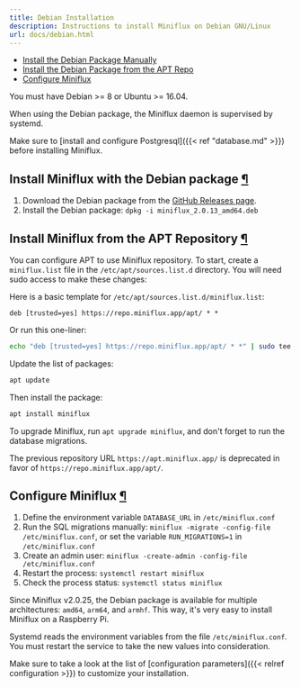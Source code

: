 ```yaml
---
title: Debian Installation
description: Instructions to install Miniflux on Debian GNU/Linux
url: docs/debian.html
---
```


- [Install the Debian Package Manually](#debian-package)
- [Install the Debian Package from the APT Repo](#apt-repo)
- [Configure Miniflux](#configuration)

You must have Debian >= 8 or Ubuntu >= 16.04.

When using the Debian package, the Miniflux daemon is supervised by systemd.

Make sure to [install and configure Postgresql]({{< ref "database.md" >}}) before installing Miniflux.

<h2 id="debian-package">Install Miniflux with the Debian package <a class="anchor" href="#debian-package" title="Permalink">¶</a></h2>

1. Download the Debian package from the [GitHub Releases page](https://github.com/miniflux/v2/releases).
2. Install the Debian package: `dpkg -i miniflux_2.0.13_amd64.deb`

<h2 id="apt-repo">Install Miniflux from the APT Repository <a class="anchor" href="#apt-repo" title="Permalink">¶</a></h2>

You can configure APT to use Miniflux repository.
To start, create a `miniflux.list` file in the `/etc/apt/sources.list.d` directory.
You will need sudo access to make these changes:

Here is a basic template for `/etc/apt/sources.list.d/miniflux.list`:

```
deb [trusted=yes] https://repo.miniflux.app/apt/ * *
```

Or run this one-liner:

```bash
echo "deb [trusted=yes] https://repo.miniflux.app/apt/ * *" | sudo tee /etc/apt/sources.list.d/miniflux.list > /dev/null
```

Update the list of packages:

```bash
apt update
```

Then install the package:

```bash
apt install miniflux
```

To upgrade Miniflux, run `apt upgrade miniflux`, and don't forget to run the database migrations.

<div class="warning">
The previous repository URL <code>https://apt.miniflux.app/</code> is deprecated in favor of <code>https://repo.miniflux.app/apt/</code>.
</div>

<h2 id="configuration">Configure Miniflux <a class="anchor" href="#configuration" title="Permalink">¶</a></h2>

1. Define the environment variable `DATABASE_URL` in `/etc/miniflux.conf`
2. Run the SQL migrations manually: `miniflux -migrate -config-file /etc/miniflux.conf`, or set the variable `RUN_MIGRATIONS=1` in `/etc/miniflux.conf`
3. Create an admin user: `miniflux -create-admin -config-file /etc/miniflux.conf`
4. Restart the process: `systemctl restart miniflux`
5. Check the process status: `systemctl status miniflux`

Since Miniflux v2.0.25, the Debian package is available for multiple architectures: `amd64`, `arm64`, and `armhf`.
This way, it's very easy to install Miniflux on a Raspberry Pi.

<p class="info">
Systemd reads the environment variables from the file <code>/etc/miniflux.conf</code>.
You must restart the service to take the new values into consideration.
</p>

Make sure to take a look at the list of [configuration parameters]({{< relref configuration >}}) to customize your installation.
